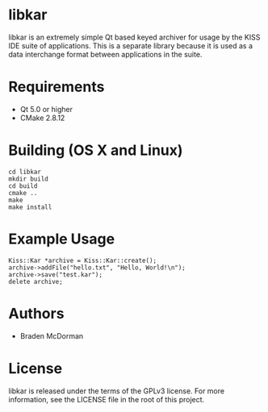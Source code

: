 libkar
======

libkar is an extremely simple Qt based keyed archiver for usage by the KISS IDE suite of applications. This is a separate library because it is used as a data interchange format between applications in the suite.

Requirements
============

* Qt 5.0 or higher
* CMake 2.8.12

Building (OS X and Linux)
=========================

	cd libkar
	mkdir build
	cd build
	cmake ..
	make
	make install

Example Usage
=============

	Kiss::Kar *archive = Kiss::Kar::create();
	archive->addFile("hello.txt", "Hello, World!\n");
	archive->save("test.kar");
	delete archive;
	
Authors
=======

* Braden McDorman

License
=======

libkar is released under the terms of the GPLv3 license. For more information, see the LICENSE file in the root of this project.
